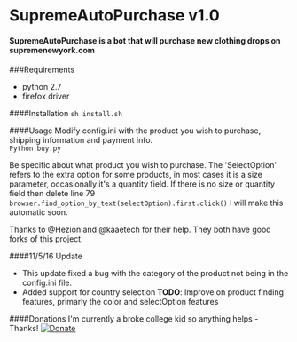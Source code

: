 # SupremeAutoPurchase v1.0
#### SupremeAutoPurchase is a bot that will purchase new clothing drops on supremenewyork.com

###Requirements
- python 2.7
- firefox driver

####Installation
```sh install.sh```

####Usage
Modify config.ini with the product you wish to purchase, shipping information and payment info.
<br>
```Python buy.py```

Be specific about what product you wish to purchase.
The 'SelectOption' refers to the extra option for some products, in most cases it is a size parameter, occasionally it's a quantity field. If there is no size or quantity field then delete line 79 ``` browser.find_option_by_text(selectOption).first.click()```
I will make this automatic soon.


Thanks to @Hezion and @kaaetech for their help. They both have good forks of this project.


####11/5/16 Update
- This update fixed a bug with the category of the product not being in the config.ini file.
- Added support for country selection
<b>TODO</b>: Improve on product finding features, primarly the color and selectOption features

####Donations
I'm currently a broke college kid so anything helps - Thanks!
[![Donate](https://img.shields.io/badge/Donate-PayPal-green.svg)](https://www.paypal.me/ColinCowie)
